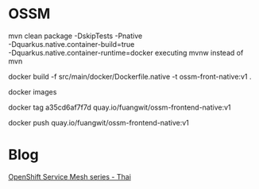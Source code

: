 # OSSM

mvn clean package -DskipTests -Pnative \
-Dquarkus.native.container-build=true \
-Dquarkus.native.container-runtime=docker
executing mvnw instead of mvn

docker build -f src/main/docker/Dockerfile.native -t ossm-front-native:v1 .  


docker images

docker tag a35cd6af7f7d quay.io/fuangwit/ossm-frontend-native:v1

docker push quay.io/fuangwit/ossm-frontend-native:v1

# Blog
[OpenShift Service Mesh series - Thai](https://medium.com/@fuangwith/openshift-service-mesh-0-%E0%B8%AB%E0%B8%A5%E0%B8%B1%E0%B8%81%E0%B8%81%E0%B8%B2%E0%B8%A3-54153f947d6f)